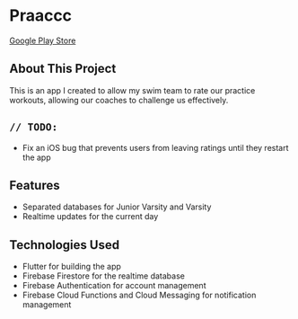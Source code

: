 # Praaccc

[Google Play Store](https://play.google.com/store/apps/details?id=com.firebolt.prac&hl=en_US)

## About This Project

This is an app I created to allow my swim team to rate our practice workouts, allowing our coaches to challenge us effectively. 

## <code>// TODO:</code>

- Fix an iOS bug that prevents users from leaving ratings until they restart the app

## Features

- Separated databases for Junior Varsity and Varsity
- Realtime updates for the current day

## Technologies Used

- Flutter for building the app
- Firebase Firestore for the realtime database
- Firebase Authentication for account management
- Firebase Cloud Functions and Cloud Messaging for notification management
